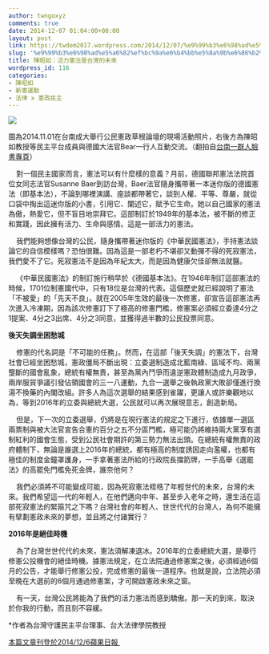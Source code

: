 ```yaml
---
author: twngoxyz
comments: true
date: 2014-12-07 01:04:00+00:00
layout: post
link: https://twdem2017.wordpress.com/2014/12/07/%e9%99%b3%e6%98%ad%e5%a6%82%ef%bc%9a%e6%b4%bb%e5%8a%9b%e6%86%b2%e6%b3%95%e6%98%af%e5%8f%b0%e7%81%a3%e7%9a%84%e6%9c%aa%e4%be%86/
slug: '%e9%99%b3%e6%98%ad%e5%a6%82%ef%bc%9a%e6%b4%bb%e5%8a%9b%e6%86%b2%e6%b3%95%e6%98%af%e5%8f%b0%e7%81%a3%e7%9a%84%e6%9c%aa%e4%be%86'
title: 陳昭如：活力憲法是台灣的未來
wordpress_id: 116
categories:
- 陳昭如
- 新憲運動
- 法律 x 憲政民主
---
```


[![](http://3.bp.blogspot.com/-_NWqVPMHWeA/VLcZVyCKVFI/AAAAAAAAPE4/-zii7tL2bVM/s1600/Bear.jpg)](http://3.bp.blogspot.com/-_NWqVPMHWeA/VLcZVyCKVFI/AAAAAAAAPE4/-zii7tL2bVM/s1600/Bear.jpg)

圖為2014.11.01在台南成大舉行公民憲政草根論壇的現場活動照片，右後方為陳昭如教授等民主平台成員與德國大法官Bear一行人互動交流。（翻拍自[台南一群人臉書專頁](https://www.facebook.com/tainancitizens/photos_stream)）

  
    對一個民主國家而言，憲法可以有什麼樣的意義？月前，德國聯邦憲法法院首位女同志法官Susanne Baer到訪台灣，Baer法官隨身攜帶著一本迷你版的德國憲法（即基本法），不論到哪裡演講、座談都帶著它，談到人權、平等、尊嚴，就從口袋中掏出這迷你版的小書，引用它、闡述它，賦予它生命。她以自己國家的憲法為傲，熱愛它，但不盲目地崇拜它。這部制訂於1949年的基本法，被不斷的修正和實踐，因此擁有活力、生命與感情。這是一部活力的憲法。  
  
    我們能夠想像台灣的公民，隨身攜帶著迷你版的《中華民國憲法》，手持憲法談論它的自信模樣嗎？恐怕很難。因為這是一部老朽不堪卻又動彈不得的死寂憲法，我們愛不了它。死寂憲法不是因為年紀太大，而是因為健康欠佳卻無法就醫。  
  
    《中華民國憲法》的制訂施行稍早於《德國基本法》。在1946年制訂這部憲法的時候，1701位制憲國代中，只有18位是台灣的代表。這個歷史就已經說明了憲法「不被愛」的「先天不良」。就在2005年生效的最後一次修憲，卻宣告這部憲法再次進入冷凍期，因為該次修憲訂下了極高的修憲門檻，修憲案必須經立委達4分之1提案、4分之3出席、4分之3同意，並獲得過半數的公民投票同意。  
  
**後天失調坐困愁城**  
  
    修憲的代名詞是「不可能的任務」。然而，在這部「後天失調」的憲法下，台灣社會已經坐困愁城，憲政僵局不斷出現：立委選制造成北藍南綠、區域不均、兩黨壟斷的國會亂象，總統有權無責，甚至為黨內鬥爭而違逆憲政體制造成九月政爭，兩岸服貿爭議引發佔領國會的三一八運動，九合一選舉之後執政黨大敗卻僅進行換湯不換藥的內閣改組。許多人為這次選舉的結果感到雀躍，更讓人或許樂觀地以為，等到2016年的立委與總統大選，公民就可以再次展現意志，創造新局。  
  
    但是，下一次的立委選舉，仍將是在現行憲法的規定之下進行，依據單一選區兩票制與被大法官宣告合憲的百分之五不分區門檻，極可能仍將維持兩大黨享有選制紅利的國會生態，受到公民社會期許的第三勢力無法出頭。在總統有權無責的政府體制下，無論是誰選上2016年的總統，都有極高的制度誘因走向濫權，也都有極佳的制度金鐘罩護身，一手拿著憲法所給的行政院長擋箭牌，一手高舉《選罷法》的高罷免門檻免死金牌，誰奈他何？  
  
    我們必須將不可能變成可能，因為死寂憲法桎梏了年輕世代的未來，台灣的未來。我們希望這一代的年輕人，在他們邁向中年、甚至步入老年之時，還生活在這部死寂憲法的緊箍咒之下嗎？台灣社會的年輕人、世世代代的台灣人，為何不能擁有擘劃憲政未來的夢想，並且將之付諸實行？  
  
**2016年是絕佳時機**  
  
    為了台灣世世代代的未來，憲法須解凍退冰。2016年的立委總統大選，是舉行修憲公投機會的絕佳時機。據憲法規定，在立法院通過修憲案之後，必須經過6個月的公告，才能舉行修憲公投，完成修憲的最後一道程序。也就是說，立法院必須至晚在大選前的6個月通過修憲案，才可開啟憲政未來之窗。  
  
    有一天，台灣公民將能為了我們的活力憲法而感到驕傲。那一天的到來，取決於你我的行動，而且刻不容緩。  
  


*作者為台灣守護民主平台理事、台大法律學院教授

[本篇文章刊登於2014/12/6蘋果日報 ](http://www.appledaily.com.tw/appledaily/article/headline/20141206/36250652/)
